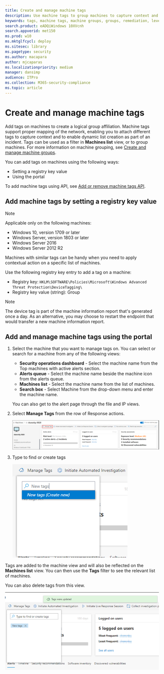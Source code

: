```yaml
---
title: Create and manage machine tags
description: Use machine tags to group machines to capture context and enable dynamic list creation as part of an incident
keywords: tags, machine tags, machine groups, groups, remediation, level, rules, aad group, role, assign, rank
search.product: eADQiWindows 10XVcnh
search.appverid: met150
ms.prod: w10
ms.mktglfcycl: deploy
ms.sitesec: library
ms.pagetype: security
ms.author: macapara
author: mjcaparas
ms.localizationpriority: medium
manager: dansimp
audience: ITPro
ms.collection: M365-security-compliance 
ms.topic: article
---
```


# Create and manage machine tags

Add tags on machines to create a logical group affiliation. Machine tags support proper mapping of the network, enabling you to attach different tags to capture context and to enable dynamic list creation as part of an incident. Tags can be used as a filter in **Machines list** view, or to group machines. For more information on machine grouping, see [Create and manage machine groups](machine-groups-windows-defender-advanced-threat-protection.md).

You can add tags on machines using the following ways:

- Setting a registry key value
- Using the portal

To add machine tags using API, see [Add or remove machine tags API](add-or-remove-machine-tags-windows-defender-advanced-threat-protection-new.md).

## Add machine tags by setting a registry key value

>[!NOTE]
> Applicable only on the following machines:
>- Windows 10, version 1709 or later
>- Windows Server, version 1803 or later
>- Windows Server 2016
>- Windows Server 2012 R2

Machines with similar tags can be handy when you need to apply contextual action on a specific list of machines.

Use the following registry key entry to add a tag on a machine:

- Registry key: `HKLM\SOFTWARE\Policies\Microsoft\Windows Advanced Threat Protection\DeviceTagging\`
- Registry key value (string): Group

>[!NOTE]
>The device tag is part of the machine information report that's generated once a day. As an alternative, you may choose to restart the endpoint that would transfer a new machine information report.

## Add and manage machine tags using the portal

1. Select the machine that you want to manage tags on. You can select or search for a machine from any of the following views:

    - **Security operations dashboard** - Select the machine name from the Top machines with active alerts section.
    - **Alerts queue** - Select the machine name beside the machine icon from the alerts queue.
    - **Machines list** - Select the machine name from the list of machines.
    - **Search box** - Select Machine from the drop-down menu and enter the machine name.

    You can also get to the alert page through the file and IP views.

2. Select **Manage Tags** from the row of Response actions.

    ![Image of manage tags button](images/manage-tags.png)

3. Type to find or create tags

    ![Image of adding tags on a machine](images/new-tags.png)

Tags are added to the machine view and will also be reflected on the **Machines list** view. You can then use the **Tags** filter to see the relevant list of machines.

You can also delete tags from this view.

![Image of adding tags on a machine](images/more-manage-tags.png)